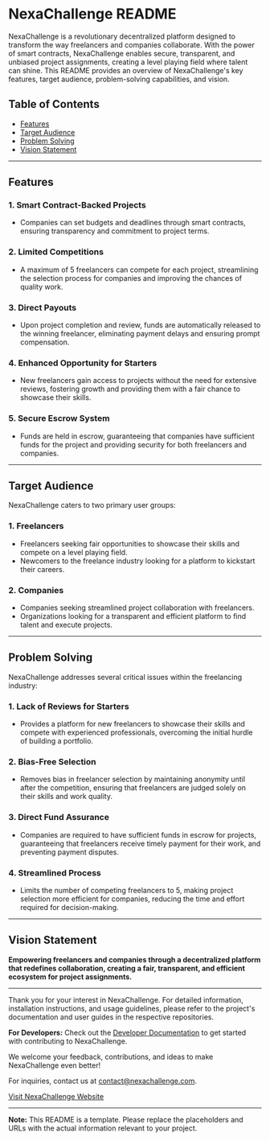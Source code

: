 # NexaChallenge README

NexaChallenge is a revolutionary decentralized platform designed to transform the way freelancers and companies collaborate. With the power of smart contracts, NexaChallenge enables secure, transparent, and unbiased project assignments, creating a level playing field where talent can shine. This README provides an overview of NexaChallenge's key features, target audience, problem-solving capabilities, and vision.

## Table of Contents
- [Features](#features)
- [Target Audience](#target-audience)
- [Problem Solving](#problem-solving)
- [Vision Statement](#vision-statement)

---

## Features

### 1. Smart Contract-Backed Projects
- Companies can set budgets and deadlines through smart contracts, ensuring transparency and commitment to project terms.

### 2. Limited Competitions
- A maximum of 5 freelancers can compete for each project, streamlining the selection process for companies and improving the chances of quality work.

### 3. Direct Payouts
- Upon project completion and review, funds are automatically released to the winning freelancer, eliminating payment delays and ensuring prompt compensation.

### 4. Enhanced Opportunity for Starters
- New freelancers gain access to projects without the need for extensive reviews, fostering growth and providing them with a fair chance to showcase their skills.

### 5. Secure Escrow System
- Funds are held in escrow, guaranteeing that companies have sufficient funds for the project and providing security for both freelancers and companies.

---

## Target Audience

NexaChallenge caters to two primary user groups:

### 1. Freelancers
- Freelancers seeking fair opportunities to showcase their skills and compete on a level playing field.
- Newcomers to the freelance industry looking for a platform to kickstart their careers.

### 2. Companies
- Companies seeking streamlined project collaboration with freelancers.
- Organizations looking for a transparent and efficient platform to find talent and execute projects.

---

## Problem Solving

NexaChallenge addresses several critical issues within the freelancing industry:

### 1. Lack of Reviews for Starters
- Provides a platform for new freelancers to showcase their skills and compete with experienced professionals, overcoming the initial hurdle of building a portfolio.

### 2. Bias-Free Selection
- Removes bias in freelancer selection by maintaining anonymity until after the competition, ensuring that freelancers are judged solely on their skills and work quality.

### 3. Direct Fund Assurance
- Companies are required to have sufficient funds in escrow for projects, guaranteeing that freelancers receive timely payment for their work, and preventing payment disputes.

### 4. Streamlined Process
- Limits the number of competing freelancers to 5, making project selection more efficient for companies, reducing the time and effort required for decision-making.

---

## Vision Statement

**Empowering freelancers and companies through a decentralized platform that redefines collaboration, creating a fair, transparent, and efficient ecosystem for project assignments.**

---

Thank you for your interest in NexaChallenge. For detailed information, installation instructions, and usage guidelines, please refer to the project's documentation and user guides in the respective repositories.

**For Developers:** Check out the [Developer Documentation](link-to-developer-docs) to get started with contributing to NexaChallenge.

We welcome your feedback, contributions, and ideas to make NexaChallenge even better!

For inquiries, contact us at [contact@nexachallenge.com](mailto:contact@nexachallenge.com).

[Visit NexaChallenge Website](https://www.nexachallenge.com)

---

**Note:** This README is a template. Please replace the placeholders and URLs with the actual information relevant to your project.